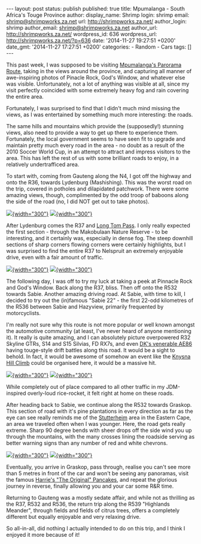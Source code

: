 --- layout: post status: publish published: true title: Mpumalanga -
South Africa's Touge Province author: display\_name: Shrimp login:
shrimp email: shrimp@shrimpworks.za.net url: http://shrimpworks.za.net/
author\_login: shrimp author\_email: shrimp@shrimpworks.za.net
author\_url: http://shrimpworks.za.net/ wordpress\_id: 636
wordpress\_url: http://shrimpworks.za.net/?p=636 date: '2014-11-27
19:27:51 +0200' date\_gmt: '2014-11-27 17:27:51 +0200' categories: -
Random - Cars tags: \[\] ---

This past week, I was supposed to be visiting [Mpumalanga's Parorama
Route](http://www.southafrica.net/za/en/articles/entry/article-southafrica.net-the-panorama-route),
taking in the views around the province, and capturing all manner of
awe-inspiring photos of Pinacle Rock, God's Window, and whatever else
was visible. Unfortunately, not a lot of anything was visible at all,
since my visit perfectly coincided with some extremely heavy fog and
rain covering the entire area.

Fortunately, I was surprised to find that I didn't much mind missing the
views, as I was entertained by something much more interesting: the
roads.

The same hills and mountains which provide the (supposedly!) stunning
views, also need to provide a way to get up there to experience them.
Fortunately, the local government seems to have seen fit to upgrade and
maintain pretty much every road in the area - no doubt as a result of
the 2010 Soccer World Cup, in an attempt to attract and impress visitors
to the area. This has left the rest of us with some brilliant roads to
enjoy, in a relatively undertrafficed area.

To start with, coming from Gauteng along the N4, I got off the highway
and onto the R36, towards Lydenburg (Mashishing). This was the worst
road on the trip, covered in potholes and dilapidated patchwork. There
were some amazing views, though, complimented by the odd troop of
baboons along the side of the road (no, I did NOT get out to take
photos).

[![](http://shrimpworks.za.net/wp-content/uploads/2014/11/1_IMG_20141125_091903686-300x168.jpg){width="300"}](http://shrimpworks.za.net/wp-content/uploads/2014/11/1_IMG_20141125_091903686.jpg)
[![](http://shrimpworks.za.net/wp-content/uploads/2014/11/2_IMG_20141125_091913485-300x168.jpg){width="300"}](http://shrimpworks.za.net/wp-content/uploads/2014/11/2_IMG_20141125_091913485.jpg)

After Lydenburg comes the R37 and [Long Tom
Pass](https://en.wikipedia.org/wiki/Long_Tom_Pass). I only really
expected the first section - through the Makobulaan Nature Reserve - to
be interesting, and it certainly was, especially in dense fog. The steep
downhill sections of sharp corners flowing corners were certainly
highlights, but I was surprised to find the entire R37 to Nelspruit an
extremely enjoyable drive, even with a fair amount of traffic.

[![](http://shrimpworks.za.net/wp-content/uploads/2014/11/2.9_IMG_20141126_101859257-300x168.jpg){width="300"}](http://shrimpworks.za.net/wp-content/uploads/2014/11/2.9_IMG_20141126_101859257.jpg)
[![](http://shrimpworks.za.net/wp-content/uploads/2014/11/3_IMG_20141125_111206765-300x168.jpg){width="300"}](http://shrimpworks.za.net/wp-content/uploads/2014/11/3_IMG_20141125_111206765.jpg)

The following day, I was off to try my luck at taking a peek at Pinnacle
Rock and God's Window. Back along the R37, bliss. Then off onto the R532
towards Sabie. Another amazing driving road. At Sabie, with time to
kill, I decided to try out the (in)famous "Sabie 22" - the first 22-odd
kilometres of the R536 between Sabie and Hazyview, primarily frequented
by motorcyclists.

I'm really not sure why this route is not more popular or well known
amongst the automotive community (at least, I've never heard of anyone
mentioning it). It really is quite amazing, and I can absolutely picture
overpowered R32 Skyline GTRs, S14 and S15 Silvias, FD RX7s, and even
[DK's venerable
AE86](https://en.wikipedia.org/wiki/Keiichi_Tsuchiya#AE86_Specs) having
touge-style drift battles along this road. It would be a sight to
behold. In fact, it would be awesome of somehow an event like the
[Knysna Hill Climb](http://www.speedfestival.co.za/) could be organised
here, it would be a massive hit.

[![](http://shrimpworks.za.net/wp-content/uploads/2014/11/4_IMG_20141126_113738780_HDR-300x168.jpg){width="300"}](http://shrimpworks.za.net/wp-content/uploads/2014/11/4_IMG_20141126_113738780_HDR.jpg)
[![](http://shrimpworks.za.net/wp-content/uploads/2014/11/4.1_IMG_20141126_113547597-300x168.jpg){width="300"}](http://shrimpworks.za.net/wp-content/uploads/2014/11/4.1_IMG_20141126_113547597.jpg)

While completely out of place compared to all other traffic in my
JDM-inspired overly-loud rice-rocket, it felt right at home on these
roads.

After heading back to Sabie, we continue along the R532 towards Graskop.
This section of road with it's pine plantations in every direction as
far as the eye can see really reminds me of the
[Stutterheim](https://en.wikipedia.org/wiki/Stutterheim) area in the
Eastern Cape, an area we traveled often when I was younger. Here, the
road gets really extreme. Sharp 90 degree bends with sheer drops off the
side wind you up through the mountains, with the many crosses lining the
roadside serving as better warning signs than any number of red and
white chevrons.

[![](http://shrimpworks.za.net/wp-content/uploads/2014/11/5_IMG_20141125_111206765-300x168.jpg){width="300"}](http://shrimpworks.za.net/wp-content/uploads/2014/11/5_IMG_20141125_111206765.jpg)
[![](http://shrimpworks.za.net/wp-content/uploads/2014/11/6_IMG_20141125_111206765-300x168.jpg){width="300"}](http://shrimpworks.za.net/wp-content/uploads/2014/11/6_IMG_20141125_111206765.jpg)

Eventually, you arrive in Graskop, pass through, realise you can't see
more than 5 metres in front of the car and won't be seeing any
panoramas, visit the famous [Harrie's "The Original"
Pancakes](http://harriespancakes.com/), and repeat the glorious journey
in reverse, finally allowing you and your car some R&R time.

Returning to Gauteng was a mostly sedate affair, and while not as
thrilling as the R37, R532 and R536, the return trip along the R539
"Highlands Meander", through fields and fields of citrus trees, offers a
completely different but equally enjoyable and very relaxing drive.

So all-in-all, did nothing I actually intended to do on this trip, and I
think I enjoyed it more because of it!
